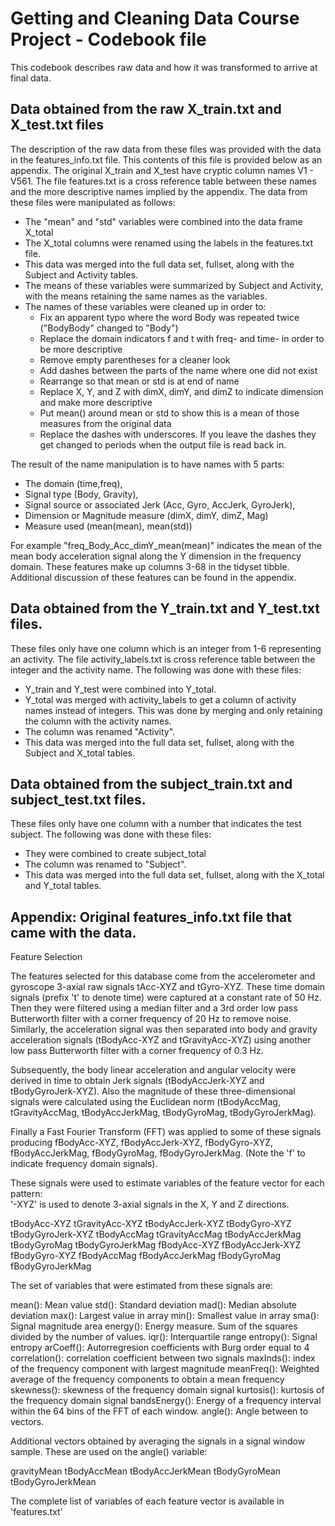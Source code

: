 # Getting and Cleaning Data Course Project - Codebook file 

This codebook describes raw data and how it was transformed to arrive at final data.

## Data obtained from the raw X_train.txt and X_test.txt files 

The description of the raw data from these files was provided with the data in the features_info.txt file. This contents of this file is provided below as
an appendix. The original X_train and X_test have cryptic column names V1 - V561. The file features.txt is a cross reference table between these names and the more descriptive
names implied by the appendix. The data from these files were manipulated as follows: 
* The "mean" and "std" variables were combined into the data frame X_total 
* The X_total columns were renamed using the labels in the features.txt file.
* This data was merged into the full data set, fullset, along with the Subject and Activity tables. 
* The means of these variables were summarized by Subject and Activity, with the means retaining the same names as the variables. 
* The names of these variables were cleaned up in order to:
	- Fix an apparent typo where the word Body was repeated twice ("BodyBody" changed to "Body")
	- Replace the domain indicators f and t with freq- and time- in order to be more descriptive 
	- Remove empty parentheses for a cleaner look
	- Add dashes between the parts of the name where one did not exist
	- Rearrange so that mean or std is at end of name
	- Replace X, Y, and Z with dimX, dimY, and dimZ to indicate dimension and make more descriptive
	- Put mean() around mean or std to show this is a mean of those measures from the original data
	- Replace the dashes with underscores. If you leave the dashes they get changed to periods when the output file is read back in.

The result of the name manipulation is to have names with 5 parts:
* The domain (time,freq),
* Signal type (Body, Gravity),
* Signal source or associated Jerk (Acc, Gyro, AccJerk, GyroJerk),
* Dimension or Magnitude measure (dimX, dimY, dimZ, Mag)
* Measure used (mean(mean), mean(std))

For example "freq_Body_Acc_dimY_mean(mean)" indicates the mean of the mean body acceleration signal along the Y dimension in the frequency domain.
These features make up columns 3-68 in the tidyset tibble. Additional discussion of these features can be found in the appendix. 

## Data obtained from the Y_train.txt and Y_test.txt files. 
These files only have one column which is an integer from 1-6 representing an activity. The file activity_labels.txt is cross reference table between the integer and the
activity name. The following was done with these files:
* Y_train and Y_test were combined into Y_total.
* Y_total was merged with activity_labels to get a column of activity names instead of integers. This was done by merging and only retaining the column with the activity names.
* The column was renamed "Activity".
* This data was merged into the full data set, fullset, along with the Subject and X_total tables. 

## Data obtained from the subject_train.txt and subject_test.txt files.
These files only have one column with a number that indicates the test subject. The following was done with these files:
* They were combined to create subject_total
* The column was renamed to "Subject".
* This data was merged into the full data set, fullset, along with the X_total and Y_total tables. 

## Appendix: Original features_info.txt file that came with the data.


Feature Selection 


The features selected for this database come from the accelerometer and gyroscope 3-axial raw signals tAcc-XYZ and tGyro-XYZ. These time domain signals (prefix 't' to denote time) were captured at a constant rate of 50 Hz. Then they were filtered using a median filter and a 3rd order low pass Butterworth filter with a corner frequency of 20 Hz to remove noise. Similarly, the acceleration signal was then separated into body and gravity acceleration signals (tBodyAcc-XYZ and tGravityAcc-XYZ) using another low pass Butterworth filter with a corner frequency of 0.3 Hz. 

Subsequently, the body linear acceleration and angular velocity were derived in time to obtain Jerk signals (tBodyAccJerk-XYZ and tBodyGyroJerk-XYZ). Also the magnitude of these three-dimensional signals were calculated using the Euclidean norm (tBodyAccMag, tGravityAccMag, tBodyAccJerkMag, tBodyGyroMag, tBodyGyroJerkMag). 

Finally a Fast Fourier Transform (FFT) was applied to some of these signals producing fBodyAcc-XYZ, fBodyAccJerk-XYZ, fBodyGyro-XYZ, fBodyAccJerkMag, fBodyGyroMag, fBodyGyroJerkMag. (Note the 'f' to indicate frequency domain signals). 

These signals were used to estimate variables of the feature vector for each pattern:  
'-XYZ' is used to denote 3-axial signals in the X, Y and Z directions.

tBodyAcc-XYZ
tGravityAcc-XYZ
tBodyAccJerk-XYZ
tBodyGyro-XYZ
tBodyGyroJerk-XYZ
tBodyAccMag
tGravityAccMag
tBodyAccJerkMag
tBodyGyroMag
tBodyGyroJerkMag
fBodyAcc-XYZ
fBodyAccJerk-XYZ
fBodyGyro-XYZ
fBodyAccMag
fBodyAccJerkMag
fBodyGyroMag
fBodyGyroJerkMag

The set of variables that were estimated from these signals are: 

mean(): Mean value
std(): Standard deviation
mad(): Median absolute deviation 
max(): Largest value in array
min(): Smallest value in array
sma(): Signal magnitude area
energy(): Energy measure. Sum of the squares divided by the number of values. 
iqr(): Interquartile range 
entropy(): Signal entropy
arCoeff(): Autorregresion coefficients with Burg order equal to 4
correlation(): correlation coefficient between two signals
maxInds(): index of the frequency component with largest magnitude
meanFreq(): Weighted average of the frequency components to obtain a mean frequency
skewness(): skewness of the frequency domain signal 
kurtosis(): kurtosis of the frequency domain signal 
bandsEnergy(): Energy of a frequency interval within the 64 bins of the FFT of each window.
angle(): Angle between to vectors.

Additional vectors obtained by averaging the signals in a signal window sample. These are used on the angle() variable:

gravityMean
tBodyAccMean
tBodyAccJerkMean
tBodyGyroMean
tBodyGyroJerkMean

The complete list of variables of each feature vector is available in 'features.txt'
